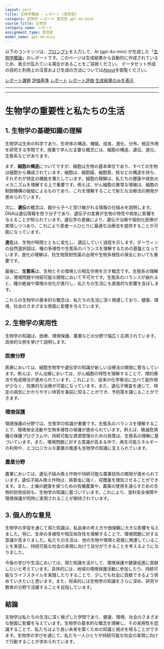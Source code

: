 ```yaml
---
layout: post
title: 生物学概論 - レポート (意見型)
category: 生物学 レポート 意見型 gpt-4o-mini
course_title: 生物学
category_name: レポート
assignment_type: 意見型
model_name: gpt-4o-mini
---
```


以下のコンテンツは、[プロンプト](http://127.0.0.1:8000/generated/生物学/gpt-4o-mini/prompt_レポート-意見型.md)を入力して、AI (gpt-4o-mini) が生成した「[生物学概論](/contents/生物学/)」のレポートです。このページは生成結果から自動的に作成されているため、表示が乱れている場合があることをご容赦ください。
データセット作成の目的と利用上の注意および生成の方法については[About](/About)を御覧ください。

[レポート課題](../レポート課題-意見型)
[評価基準](../評価基準-意見型)
[レポート](../レポート-意見型)
[レポート評価](../レポート評価-意見型)
[生成結果のみを表示](http://127.0.0.1:8000/generated/生物学/gpt-4o-mini/レポート-意見型.md)
  

***
***
  
# 生物学の重要性と私たちの生活

## 1. 生物学の基礎知識の理解

生物学は生命の科学であり、生命体の構造、機能、成長、進化、分布、相互作用を研究する学問です。授業で学んだ主要な概念には、細胞の構造、遺伝、進化、生態系などがあります。

まず、**細胞の構造**についてですが、細胞は生物の基本単位であり、すべての生物は細胞から構成されています。細胞は、細胞膜、細胞質、核などの構造を持ち、それぞれが特定の機能を果たしています。細胞の理解は、私たちの健康や病気のメカニズムを理解する上で重要です。例えば、がん細胞の異常な増殖は、細胞の制御機構の破綻によるものであり、これを理解することで新たな治療法の開発が進められています。

次に、**遺伝**の概念は、親から子へと受け継がれる情報の仕組みを説明します。DNAは遺伝情報を担う分子であり、遺伝子の変異が生物の特性や病気に影響を与えることが知られています。遺伝学の進展により、遺伝子治療や個別化医療が実現しつつあり、これにより患者一人ひとりに最適な治療法を提供することが可能になっています。

**進化**は、生物が時間とともに変化し、適応していく過程を示します。ダーウィンの自然選択説は、種の多様性や生態系のバランスを理解するための基盤となっています。進化の理解は、抗生物質耐性菌の出現や生物多様性の保全においても重要です。

最後に、**生態系**は、生物とその環境との相互作用を示す概念です。生態系の理解は、環境問題や持続可能な開発において不可欠です。生態系のバランスが崩れると、種の絶滅や環境の劣化が進行し、私たちの生活にも直接的な影響を及ぼします。

これらの生物学の基本的な概念は、私たちの生活に深く関連しており、健康、環境、社会のさまざまな側面に影響を与えています。

## 2. 生物学の実用性

生物学の知識は、医療、環境保護、農業などの分野で幅広く応用されています。具体的な例を挙げて説明します。

### 医療分野

医療においては、細胞生物学や遺伝学の知識が新しい治療法の開発に寄与しています。例えば、がん治療においては、がん細胞の特性を理解することで、標的療法や免疫療法が進められています。これにより、従来の化学療法に比べて副作用が少なく、効果的な治療が可能になっています。また、遺伝子検査を通じて、特定の病気にかかりやすい体質を事前に知ることができ、予防策を講じることができます。

### 環境保護

環境保護の分野では、生態学の知識が重要です。生態系のバランスを理解することで、環境保全活動や生物多様性の保護が進められています。例えば、絶滅危惧種の保護プログラムや、持続可能な資源管理のための政策は、生態系の理解に基づいています。また、環境問題に対する意識が高まる中で、再生可能エネルギーの利用や、エコロジカルな農業の推進も生物学の知識に支えられています。

### 農業分野

農業においては、遺伝子組み換え作物や持続可能な農業技術の開発が進められています。遺伝子組み換え作物は、病害虫に強く、収穫量を増加させることができます。また、土壌の健康を保つための有機農業や、農薬の使用を減らすための生物的防除技術も、生物学の知識に基づいています。これにより、食料安全保障や環境保護が同時に実現されることが期待されています。

## 3. 個人的な意見

生物学の学習を通じて得た知識は、私自身の考え方や価値観に大きな影響を与えました。特に、生命の多様性や相互依存性を理解することで、環境問題に対する意識が高まりました。私たちの生活は、他の生物や環境と密接に関連していることを実感し、持続可能な社会の実現に向けて自分ができることを考えるようになりました。

今後の学びや生活においては、得た知識を活かして、環境保護や健康促進に貢献したいと考えています。具体的には、地域の環境保護活動に参加したり、持続可能なライフスタイルを実践したりすることで、少しでも社会に貢献できるよう努めていきたいと思います。また、将来的には生物学の知識をさらに深め、研究や教育の分野で活躍することを目指しています。

## 結論

生物学は私たちの生活に深く根ざした学問であり、健康、環境、社会のさまざまな側面に影響を与えています。生物学の基本的な概念を理解し、その実用性を認識することで、私たちはより良い未来を築くための知識と視点を得ることができます。生物学の学びを通じて、私たち一人ひとりが持続可能な社会の実現に向けて行動することが求められています。

